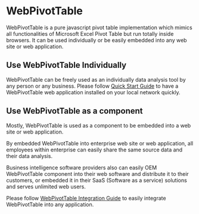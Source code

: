 # WebPivotTable

WebPivotTable is a pure javascript pivot table implementation which mimics all functionalities of Microsoft Excel Pivot Table but run totally inside browsers. It can be used individually or be easily embedded into any web site or web application.


## Use WebPivotTable Individually

WebPivotTable can be freely used as an individually data analysis tool by any person or any business. Please follow [Quick Start Guide](/quick-start-guide.md) to have a WebPivotTable web application installed on your local network quickly.  

  
## Use WebPivotTable as a component  

Mostly, WebPivotTable is used as a component to be embedded into a web site or web application. 

By embedded WebPivotTable into enterprise web site or web application, all employees within enterprise can easily share the same source data and their data analysis.  
  
Business intelligence software providers also can easily OEM WebPivotTable component into their web software and distribute it to their customers, or embedded it in their SaaS (Software as a service) solutions and serves unlimited web users.

Please follow [WebPivotTable Integration Guide](/webpivottable-integration-guide.md) to easily integrate WebPivotTable into any application.







